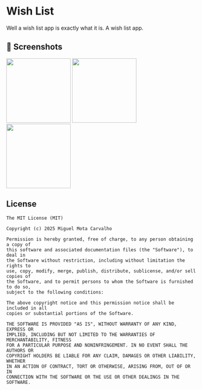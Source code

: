 # Wish List
Well a wish list app is exactly what it is. A wish list app. 

## :camera_flash: Screenshots
<!-- You can add more screenshots here if you like -->

<img src="https://github.com/user-attachments/assets/10baf0b9-c03e-42e0-b9d5-27ced36858cc" width=170/> 
<img src="https://github.com/user-attachments/assets/35e0f0b8-3f35-4a81-b8f9-8e5f3a0c4962" width=170/> 
<img src="https://github.com/user-attachments/assets/958af2d7-63db-429e-868e-7ad1ce709b26" width=170/> 

## License
```
The MIT License (MIT)

Copyright (c) 2025 Miguel Mota Carvalho

Permission is hereby granted, free of charge, to any person obtaining a copy of
this software and associated documentation files (the "Software"), to deal in
the Software without restriction, including without limitation the rights to
use, copy, modify, merge, publish, distribute, sublicense, and/or sell copies of
the Software, and to permit persons to whom the Software is furnished to do so,
subject to the following conditions:

The above copyright notice and this permission notice shall be included in all
copies or substantial portions of the Software.

THE SOFTWARE IS PROVIDED "AS IS", WITHOUT WARRANTY OF ANY KIND, EXPRESS OR
IMPLIED, INCLUDING BUT NOT LIMITED TO THE WARRANTIES OF MERCHANTABILITY, FITNESS
FOR A PARTICULAR PURPOSE AND NONINFRINGEMENT. IN NO EVENT SHALL THE AUTHORS OR
COPYRIGHT HOLDERS BE LIABLE FOR ANY CLAIM, DAMAGES OR OTHER LIABILITY, WHETHER
IN AN ACTION OF CONTRACT, TORT OR OTHERWISE, ARISING FROM, OUT OF OR IN
CONNECTION WITH THE SOFTWARE OR THE USE OR OTHER DEALINGS IN THE SOFTWARE.
```
